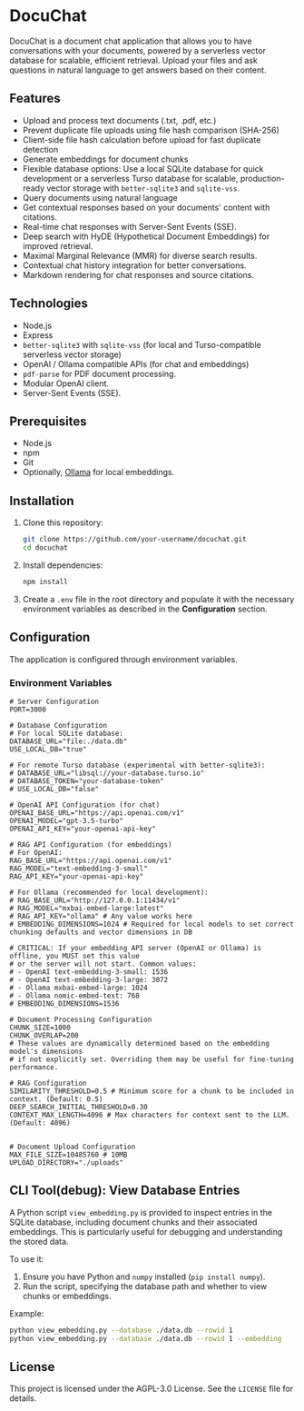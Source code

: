 # DocuChat

DocuChat is a document chat application that allows you to have conversations with your documents, powered by a serverless vector database for scalable, efficient retrieval. Upload your files and ask questions in natural language to get answers based on their content.

## Features

-   Upload and process text documents (.txt, .pdf, etc.)
-   Prevent duplicate file uploads using file hash comparison (SHA-256)
-   Client-side file hash calculation before upload for fast duplicate detection
-   Generate embeddings for document chunks
-   Flexible database options: Use a local SQLite database for quick development or a serverless Turso database for scalable, production-ready vector storage with `better-sqlite3` and `sqlite-vss`.
-   Query documents using natural language
-   Get contextual responses based on your documents' content with citations.
-   Real-time chat responses with Server-Sent Events (SSE).
-   Deep search with HyDE (Hypothetical Document Embeddings) for improved retrieval.
-   Maximal Marginal Relevance (MMR) for diverse search results.
-   Contextual chat history integration for better conversations.
-   Markdown rendering for chat responses and source citations.

## Technologies

-   Node.js
-   Express
-   `better-sqlite3` with `sqlite-vss` (for local and Turso-compatible serverless vector storage)
-   OpenAI / Ollama compatible APIs (for chat and embeddings)
-   `pdf-parse` for PDF document processing.
-   Modular OpenAI client.
-   Server-Sent Events (SSE).

## Prerequisites

-   Node.js
-   npm
-   Git
-   Optionally, [Ollama](https://ollama.ai/) for local embeddings.

## Installation

1.  Clone this repository:
    ```bash
    git clone https://github.com/your-username/docuchat.git
    cd docuchat
    ```

2.  Install dependencies:
    ```bash
    npm install
    ```

3.  Create a `.env` file in the root directory and populate it with the necessary environment variables as described in the **Configuration** section.

## Configuration

The application is configured through environment variables.

### Environment Variables

```
# Server Configuration
PORT=3000

# Database Configuration
# For local SQLite database:
DATABASE_URL="file:./data.db"
USE_LOCAL_DB="true"

# For remote Turso database (experimental with better-sqlite3):
# DATABASE_URL="libsql://your-database.turso.io"
# DATABASE_TOKEN="your-database-token"
# USE_LOCAL_DB="false"

# OpenAI API Configuration (for chat)
OPENAI_BASE_URL="https://api.openai.com/v1"
OPENAI_MODEL="gpt-3.5-turbo"
OPENAI_API_KEY="your-openai-api-key"

# RAG API Configuration (for embeddings)
# For OpenAI:
RAG_BASE_URL="https://api.openai.com/v1"
RAG_MODEL="text-embedding-3-small"
RAG_API_KEY="your-openai-api-key"

# For Ollama (recommended for local development):
# RAG_BASE_URL="http://127.0.0.1:11434/v1"
# RAG_MODEL="mxbai-embed-large:latest"
# RAG_API_KEY="ollama" # Any value works here
# EMBEDDING_DIMENSIONS=1024 # Required for local models to set correct chunking defaults and vector dimensions in DB

# CRITICAL: If your embedding API server (OpenAI or Ollama) is offline, you MUST set this value
# or the server will not start. Common values:
# - OpenAI text-embedding-3-small: 1536
# - OpenAI text-embedding-3-large: 3072
# - Ollama mxbai-embed-large: 1024
# - Ollama nomic-embed-text: 768
# EMBEDDING_DIMENSIONS=1536

# Document Processing Configuration
CHUNK_SIZE=1000
CHUNK_OVERLAP=200
# These values are dynamically determined based on the embedding model's dimensions
# if not explicitly set. Overriding them may be useful for fine-tuning performance.

# RAG Configuration
SIMILARITY_THRESHOLD=0.5 # Minimum score for a chunk to be included in context. (Default: 0.5)
DEEP_SEARCH_INITIAL_THRESHOLD=0.30
CONTEXT_MAX_LENGTH=4096 # Max characters for context sent to the LLM. (Default: 4096)


# Document Upload Configuration
MAX_FILE_SIZE=10485760 # 10MB
UPLOAD_DIRECTORY="./uploads"
```

## CLI Tool(debug): View Database Entries

A Python script `view_embedding.py` is provided to inspect entries in the SQLite database, including document chunks and their associated embeddings. This is particularly useful for debugging and understanding the stored data.

To use it:
1.  Ensure you have Python and `numpy` installed (`pip install numpy`).
2.  Run the script, specifying the database path and whether to view chunks or embeddings.

Example:
```bash
python view_embedding.py --database ./data.db --rowid 1
python view_embedding.py --database ./data.db --rowid 1 --embedding

```

## License

This project is licensed under the AGPL-3.0 License. See the `LICENSE` file for details.
